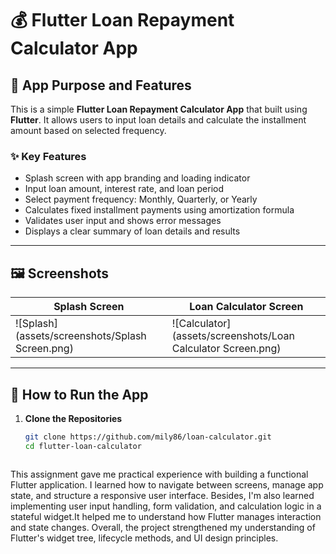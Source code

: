 # 💰 Flutter Loan Repayment Calculator App

## 📱 App Purpose and Features

This is a simple **Flutter Loan Repayment Calculator App** that built using **Flutter**. It allows users to input loan details and calculate the installment amount based on selected frequency.

### ✨ Key Features

- Splash screen with app branding and loading indicator  
- Input loan amount, interest rate, and loan period  
- Select payment frequency: Monthly, Quarterly, or Yearly  
- Calculates fixed installment payments using amortization formula  
- Validates user input and shows error messages  
- Displays a clear summary of loan details and results

---

## 🖼️ Screenshots

| Splash Screen | Loan Calculator Screen |
|---------------|------------------------|
| ![Splash](assets/screenshots/Splash Screen.png) | ![Calculator](assets/screenshots/Loan Calculator Screen.png) |

---



## 🚀 How to Run the App

1. **Clone the Repositories**
   ```bash
   git clone https://github.com/mily86/loan-calculator.git
   cd flutter-loan-calculator



This assignment gave me practical experience with building a functional Flutter application. I learned how to navigate between screens, manage app state, and structure a responsive user interface. Besides, I'm also learned implementing user input handling, form validation, and calculation logic in a stateful widget.It helped me to understand how Flutter manages interaction and state changes. Overall, the project strengthened my understanding of Flutter's widget tree, lifecycle methods, and UI design principles.